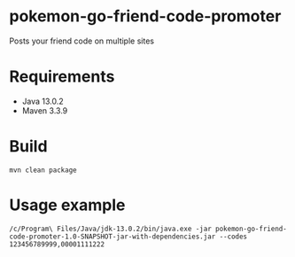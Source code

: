# pokemon-go-friend-code-promoter
Posts your friend code on multiple sites

# Requirements
* Java 13.0.2
* Maven 3.3.9

# Build
```
mvn clean package
```
# Usage example

```
/c/Program\ Files/Java/jdk-13.0.2/bin/java.exe -jar pokemon-go-friend-code-promoter-1.0-SNAPSHOT-jar-with-dependencies.jar --codes 123456789999,00001111222 
```
